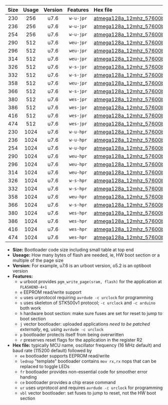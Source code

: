 |Size|Usage|Version|Features|Hex file|
|:-:|:-:|:-:|:-:|:--|
|230|256|u7.6|`w-u-jpr`|[atmega128a_12mhz_57600bps_ur_vbl.hex](https://raw.githubusercontent.com/stefanrueger/urboot/main//atmega128a_12mhz_57600bps_ur_vbl.hex)|
|236|256|u7.6|`w-u-jpr`|[atmega128a_12mhz_57600bps_lednop_ur_vbl.hex](https://raw.githubusercontent.com/stefanrueger/urboot/main//atmega128a_12mhz_57600bps_lednop_ur_vbl.hex)|
|254|256|u7.6|`w-u-jpr`|[atmega128a_12mhz_57600bps_lednop_fr_ur_vbl.hex](https://raw.githubusercontent.com/stefanrueger/urboot/main//atmega128a_12mhz_57600bps_lednop_fr_ur_vbl.hex)|
|290|512|u7.6|`weu-jpr`|[atmega128a_12mhz_57600bps_ee_ur_vbl.hex](https://raw.githubusercontent.com/stefanrueger/urboot/main//atmega128a_12mhz_57600bps_ee_ur_vbl.hex)|
|296|512|u7.6|`weu-jpr`|[atmega128a_12mhz_57600bps_ee_lednop_ur_vbl.hex](https://raw.githubusercontent.com/stefanrueger/urboot/main//atmega128a_12mhz_57600bps_ee_lednop_ur_vbl.hex)|
|314|512|u7.6|`weu-jpr`|[atmega128a_12mhz_57600bps_ee_lednop_fr_ur_vbl.hex](https://raw.githubusercontent.com/stefanrueger/urboot/main//atmega128a_12mhz_57600bps_ee_lednop_fr_ur_vbl.hex)|
|326|512|u7.6|`w-s-jpr`|[atmega128a_12mhz_57600bps_vbl.hex](https://raw.githubusercontent.com/stefanrueger/urboot/main//atmega128a_12mhz_57600bps_vbl.hex)|
|332|512|u7.6|`w-s-jpr`|[atmega128a_12mhz_57600bps_lednop_vbl.hex](https://raw.githubusercontent.com/stefanrueger/urboot/main//atmega128a_12mhz_57600bps_lednop_vbl.hex)|
|358|512|u7.6|`weu-jpr`|[atmega128a_12mhz_57600bps_ee_lednop_fr_ce_ur_vbl.hex](https://raw.githubusercontent.com/stefanrueger/urboot/main//atmega128a_12mhz_57600bps_ee_lednop_fr_ce_ur_vbl.hex)|
|366|512|u7.6|`w-s-jpr`|[atmega128a_12mhz_57600bps_lednop_fr_vbl.hex](https://raw.githubusercontent.com/stefanrueger/urboot/main//atmega128a_12mhz_57600bps_lednop_fr_vbl.hex)|
|380|512|u7.6|`wes-jpr`|[atmega128a_12mhz_57600bps_ee_vbl.hex](https://raw.githubusercontent.com/stefanrueger/urboot/main//atmega128a_12mhz_57600bps_ee_vbl.hex)|
|386|512|u7.6|`wes-jpr`|[atmega128a_12mhz_57600bps_ee_lednop_vbl.hex](https://raw.githubusercontent.com/stefanrueger/urboot/main//atmega128a_12mhz_57600bps_ee_lednop_vbl.hex)|
|416|512|u7.6|`wes-jpr`|[atmega128a_12mhz_57600bps_ee_lednop_fr_vbl.hex](https://raw.githubusercontent.com/stefanrueger/urboot/main//atmega128a_12mhz_57600bps_ee_lednop_fr_vbl.hex)|
|474|512|u7.6|`wes-jpr`|[atmega128a_12mhz_57600bps_ee_lednop_fr_ce_vbl.hex](https://raw.githubusercontent.com/stefanrueger/urboot/main//atmega128a_12mhz_57600bps_ee_lednop_fr_ce_vbl.hex)|
|230|1024|u7.6|`w-u-hpr`|[atmega128a_12mhz_57600bps_ur.hex](https://raw.githubusercontent.com/stefanrueger/urboot/main//atmega128a_12mhz_57600bps_ur.hex)|
|236|1024|u7.6|`w-u-hpr`|[atmega128a_12mhz_57600bps_lednop_ur.hex](https://raw.githubusercontent.com/stefanrueger/urboot/main//atmega128a_12mhz_57600bps_lednop_ur.hex)|
|254|1024|u7.6|`w-u-hpr`|[atmega128a_12mhz_57600bps_lednop_fr_ur.hex](https://raw.githubusercontent.com/stefanrueger/urboot/main//atmega128a_12mhz_57600bps_lednop_fr_ur.hex)|
|290|1024|u7.6|`weu-hpr`|[atmega128a_12mhz_57600bps_ee_ur.hex](https://raw.githubusercontent.com/stefanrueger/urboot/main//atmega128a_12mhz_57600bps_ee_ur.hex)|
|296|1024|u7.6|`weu-hpr`|[atmega128a_12mhz_57600bps_ee_lednop_ur.hex](https://raw.githubusercontent.com/stefanrueger/urboot/main//atmega128a_12mhz_57600bps_ee_lednop_ur.hex)|
|314|1024|u7.6|`weu-hpr`|[atmega128a_12mhz_57600bps_ee_lednop_fr_ur.hex](https://raw.githubusercontent.com/stefanrueger/urboot/main//atmega128a_12mhz_57600bps_ee_lednop_fr_ur.hex)|
|326|1024|u7.6|`w-s-hpr`|[atmega128a_12mhz_57600bps.hex](https://raw.githubusercontent.com/stefanrueger/urboot/main//atmega128a_12mhz_57600bps.hex)|
|332|1024|u7.6|`w-s-hpr`|[atmega128a_12mhz_57600bps_lednop.hex](https://raw.githubusercontent.com/stefanrueger/urboot/main//atmega128a_12mhz_57600bps_lednop.hex)|
|358|1024|u7.6|`weu-hpr`|[atmega128a_12mhz_57600bps_ee_lednop_fr_ce_ur.hex](https://raw.githubusercontent.com/stefanrueger/urboot/main//atmega128a_12mhz_57600bps_ee_lednop_fr_ce_ur.hex)|
|366|1024|u7.6|`w-s-hpr`|[atmega128a_12mhz_57600bps_lednop_fr.hex](https://raw.githubusercontent.com/stefanrueger/urboot/main//atmega128a_12mhz_57600bps_lednop_fr.hex)|
|380|1024|u7.6|`wes-hpr`|[atmega128a_12mhz_57600bps_ee.hex](https://raw.githubusercontent.com/stefanrueger/urboot/main//atmega128a_12mhz_57600bps_ee.hex)|
|386|1024|u7.6|`wes-hpr`|[atmega128a_12mhz_57600bps_ee_lednop.hex](https://raw.githubusercontent.com/stefanrueger/urboot/main//atmega128a_12mhz_57600bps_ee_lednop.hex)|
|416|1024|u7.6|`wes-hpr`|[atmega128a_12mhz_57600bps_ee_lednop_fr.hex](https://raw.githubusercontent.com/stefanrueger/urboot/main//atmega128a_12mhz_57600bps_ee_lednop_fr.hex)|
|474|1024|u7.6|`wes-hpr`|[atmega128a_12mhz_57600bps_ee_lednop_fr_ce.hex](https://raw.githubusercontent.com/stefanrueger/urboot/main//atmega128a_12mhz_57600bps_ee_lednop_fr_ce.hex)|

- **Size:** Bootloader code size including small table at top end
- **Useage:** How many bytes of flash are needed, ie, HW boot section or a multiple of the page size
- **Version:** For example, u7.6 is an urboot version, o5.2 is an optiboot version
- **Features:**
  + `w` urboot provides `pgm_write_page(sram, flash)` for the application at `FLASHEND-4+1`
  + `e` EEPROM read/write support
  + `u` uses urprotocol requiring `avrdude -c urclock` for programming
  + `s` uses skeleton of STK500v1 protocol; `-c urclock` and `-c arduino` both work
  + `h` hardware boot section: make sure fuses are set for reset to jump to boot section
  + `j` vector bootloader: uploaded applications *need to be patched externally*, eg, using `avrdude -c urclock`
  + `p` bootloader protects itself from being overwritten
  + `r` preserves reset flags for the application in the register R2
- **Hex file:** typically MCU name, oscillator frequency (16 MHz default) and baud rate (115200 default) followed by
  + `ee` bootloader supports EEPROM read/write
  + `lednop` "template" bootloader contains `mov rx,rx` nops that can be replaced to toggle LEDs
  + `fr` bootloader provides non-essential code for smoother error handing
  + `ce` bootloader provides a chip erase command
  + `ur` uses urprotocol and requires `avrdude -c urclock` for programming
  + `vbl` vector bootloader: set fuses to jump to reset, not the HW boot section
